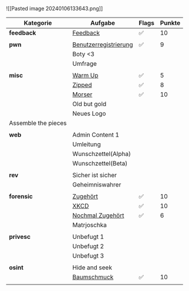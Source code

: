 ![[Pasted image 20240106133643.png]]

| Kategorie | Aufgabe | Flags | Punkte |
|-----------|--------|------|---|
|**feedback**|[Feedback](Feedback.md)|✅| 10|
||||
|**pwn** |[Benutzerregistrierung](Benutzerregistrierung.md)| ✅  | 9 
|  | Boty <3 |  |
| | Umfrage | |
||||
|**misc** | [Warm Up](WarmUp.md) | ✅ | 5
| |[Zipped](Zipped.md) | ✅ | 8
| |[Morser](Morser.md) | ✅ | 10
| |Old but gold |  |
||Neues Logo ||
| Assemble the pieces ||
||||
|**web** | Admin Content 1 |   |
| | Umleitung |   |
| | Wunschzettel(Alpha) |  |
|| Wunschzettel(Beta) ||
||||
|**rev** | Sicher ist sicher |  |
||Geheimniswahrer||
||||
|**forensic** | [Zugehört](Zugehört.md) | ✅ | 10
| | [XKCD](XKCD.md) | ✅ | 10
| |[Nochmal Zugehört](Nochmalzugehört.md)| ✅ | 6
|| Matrjoschka||
||||
|**privesc** | Unbefugt 1 |  |
| | Unbefugt 2 |  |
|| Unbefugt 3 ||
||||
|**osint** | Hide and seek |  |
|| [Baumschmuck](Baumschmuck.md)|✅| 10|
||||

